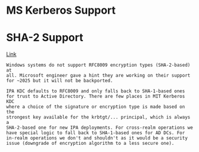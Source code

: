 # MS Kerberos Support

# SHA-2 Support

[Link](https://lists.fedorahosted.org/archives/list/freeipa-users@lists.fedorahosted.org/thread/FITCJOXX2QQ4HEXEK4PDJWFZJ2C33FAZ/)

```
Windows systems do not support RFC8009 encryption types (SHA-2-based) at
all. Microsoft engineer gave a hint they are working on their support
for ~2025 but it will not be backported.

IPA KDC defaults to RFC8009 and only falls back to SHA-1-based ones
for trust to Active Directory. There are few places in MIT Kerberos KDC
where a choice of the signature or encryption type is made based on the
strongest key available for the krbtgt/... principal, which is always a
SHA-2-based one for new IPA deployments. For cross-realm operations we
have special logic to fall back to SHA-1-based ones for AD DCs. For
in-realm operations we don't and shouldn't as it would be a security
issue (downgrade of encryption algorithm to a less secure one).
```
